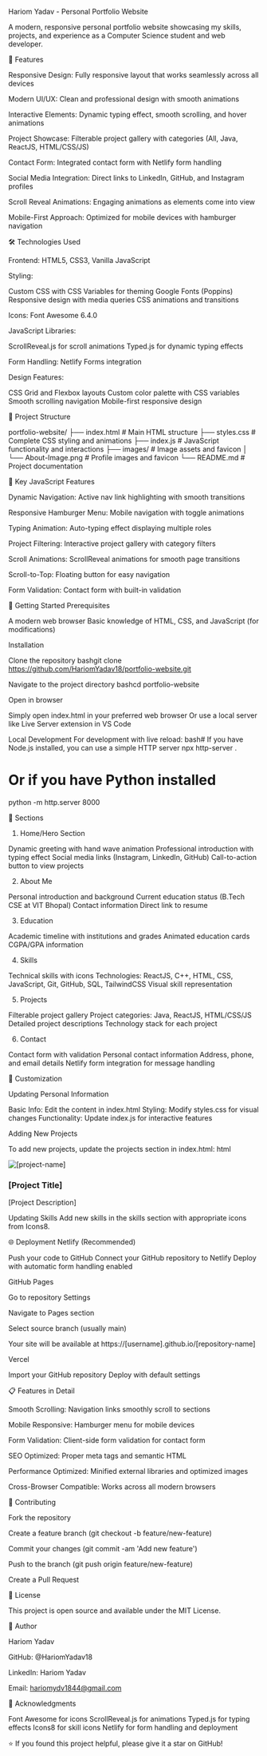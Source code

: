 Hariom Yadav - Personal Portfolio Website

A modern, responsive personal portfolio website showcasing my skills, projects, and experience as a Computer Science student and web developer.

🌟 Features

Responsive Design: Fully responsive layout that works seamlessly across all devices

Modern UI/UX: Clean and professional design with smooth animations

Interactive Elements: Dynamic typing effect, smooth scrolling, and hover animations

Project Showcase: Filterable project gallery with categories (All, Java, ReactJS, HTML/CSS/JS)

Contact Form: Integrated contact form with Netlify form handling

Social Media Integration: Direct links to LinkedIn, GitHub, and Instagram profiles

Scroll Reveal Animations: Engaging animations as elements come into view

Mobile-First Approach: Optimized for mobile devices with hamburger navigation

🛠️ Technologies Used

Frontend: HTML5, CSS3, Vanilla JavaScript

Styling:

Custom CSS with CSS Variables for theming
Google Fonts (Poppins)
Responsive design with media queries
CSS animations and transitions


Icons: Font Awesome 6.4.0

JavaScript Libraries:

ScrollReveal.js for scroll animations
Typed.js for dynamic typing effects


Form Handling: Netlify Forms integration

Design Features:

CSS Grid and Flexbox layouts
Custom color palette with CSS variables
Smooth scrolling navigation
Mobile-first responsive design



📂 Project Structure

portfolio-website/
├── index.html          # Main HTML structure
├── styles.css          # Complete CSS styling and animations
├── index.js            # JavaScript functionality and interactions
├── images/             # Image assets and favicon
│   └── About-Image.png # Profile images and favicon
└── README.md           # Project documentation

🎯 Key JavaScript Features

Dynamic Navigation: Active nav link highlighting with smooth transitions

Responsive Hamburger Menu: Mobile navigation with toggle animations

Typing Animation: Auto-typing effect displaying multiple roles

Project Filtering: Interactive project gallery with category filters

Scroll Animations: ScrollReveal animations for smooth page transitions

Scroll-to-Top: Floating button for easy navigation

Form Validation: Contact form with built-in validation

🚀 Getting Started
Prerequisites

A modern web browser
Basic knowledge of HTML, CSS, and JavaScript (for modifications)

Installation

Clone the repository
bashgit clone https://github.com/HariomYadav18/portfolio-website.git

Navigate to the project directory
bashcd portfolio-website

Open in browser

Simply open index.html in your preferred web browser
Or use a local server like Live Server extension in VS Code



Local Development
For development with live reload:
bash# If you have Node.js installed, you can use a simple HTTP server
npx http-server .

# Or if you have Python installed
python -m http.server 8000

📱 Sections
1. Home/Hero Section

Dynamic greeting with hand wave animation
Professional introduction with typing effect
Social media links (Instagram, LinkedIn, GitHub)
Call-to-action button to view projects

2. About Me

Personal introduction and background
Current education status (B.Tech CSE at VIT Bhopal)
Contact information
Direct link to resume

3. Education

Academic timeline with institutions and grades
Animated education cards
CGPA/GPA information

4. Skills

Technical skills with icons
Technologies: ReactJS, C++, HTML, CSS, JavaScript, Git, GitHub, SQL, TailwindCSS
Visual skill representation

5. Projects

Filterable project gallery
Project categories: Java, ReactJS, HTML/CSS/JS
Detailed project descriptions
Technology stack for each project

6. Contact

Contact form with validation
Personal contact information
Address, phone, and email details
Netlify form integration for message handling

🎨 Customization

Updating Personal Information

Basic Info: Edit the content in index.html
Styling: Modify styles.css for visual changes
Functionality: Update index.js for interactive features

Adding New Projects

To add new projects, update the projects section in index.html:
html<div class="project-box [category]" data-project="[category]">
    <div class="image-box">
        <img src="[image-url]" alt="[project-name]">
    </div>
    <div class="box-content">
        <h3 class="title">[Project Title]</h3>
        <p class="description">[Project Description]</p>
        <div class="buttons">
            <!-- Add your project links here -->
        </div>
    </div>
</div>

Updating Skills
Add new skills in the skills section with appropriate icons from Icons8.

🌐 Deployment
Netlify (Recommended)

Push your code to GitHub
Connect your GitHub repository to Netlify
Deploy with automatic form handling enabled

GitHub Pages

Go to repository Settings

Navigate to Pages section

Select source branch (usually main)

Your site will be available at https://[username].github.io/[repository-name]

Vercel

Import your GitHub repository
Deploy with default settings

📋 Features in Detail

Smooth Scrolling: Navigation links smoothly scroll to sections

Mobile Responsive: Hamburger menu for mobile devices

Form Validation: Client-side form validation for contact form

SEO Optimized: Proper meta tags and semantic HTML

Performance Optimized: Minified external libraries and optimized images

Cross-Browser Compatible: Works across all modern browsers

🤝 Contributing

Fork the repository

Create a feature branch (git checkout -b feature/new-feature)

Commit your changes (git commit -am 'Add new feature')

Push to the branch (git push origin feature/new-feature)

Create a Pull Request

📄 License

This project is open source and available under the MIT License.

👤 Author

Hariom Yadav

GitHub: @HariomYadav18

LinkedIn: Hariom Yadav

Email: hariomydv1844@gmail.com

🙏 Acknowledgments

Font Awesome for icons
ScrollReveal.js for animations
Typed.js for typing effects
Icons8 for skill icons
Netlify for form handling and deployment


⭐ If you found this project helpful, please give it a star on GitHub!

